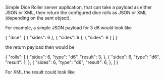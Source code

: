 Simple Dice Roller server application, that can take a payload as either JSON or XML, then return the configured dice rolls as JSON or XML (depending on the sent object).

For example, a simple JSON payload for 3 d6 would look like

{
    "dice": [
        {
            "sides": 6
        },
        {
            "sides": 6
        },
        {
            "sides": 6
        }
    ]
}

the return payload then would be

{
    "rolls": [
        {
            "sides": 6,
            "type": "d6",
            "result": 3,
        },
        {
            "sides": 6,
            "type": "d6",
            "result": 1,
        },
        {
            "sides": 6,
            "type": "d6",
            "result": 6,
        },
    ]
}

For XML the result could look like